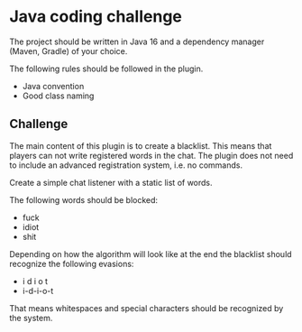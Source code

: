 # Java coding challenge

The project should be written in Java 16 and a dependency manager (Maven, Gradle) of your choice.

The following rules should be followed in the plugin.
 - Java convention
 - Good class naming

## Challenge

The main content of this plugin is to create a blacklist.
This means that players can not write registered words in the chat.
The plugin does not need to include an advanced registration system, i.e. no commands.

Create a simple chat listener with a static list of words.

The following words should be blocked:
  - fuck
  - idiot
  - shit

Depending on how the algorithm will look like at the end the blacklist should recognize the following evasions:
  - i d i o t
  - i-d-i-o-t

That means whitespaces and special characters should be recognized by the system.


